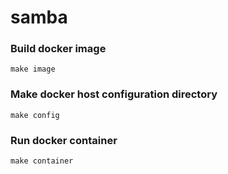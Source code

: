 samba 
=====
### Build docker image
`make image`

### Make docker host configuration directory
`make config`

### Run docker container
`make container`

